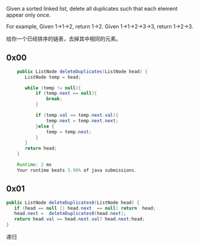 Given a sorted linked list, delete all duplicates such that each element appear only once.

For example,
Given 1->1->2, return 1->2.
Given 1->1->2->3->3, return 1->2->3.

给你一个已经排序的链表，去掉其中相同的元素。


## 0x00
```java
    public ListNode deleteDuplicates(ListNode head) {
       ListNode temp = head;

       while (temp != null){
           if (temp.next == null){
               break;
           }

           if (temp.val == temp.next.val){
               temp.next = temp.next.next;
           }else {
               temp = temp.next;
           }
       }
       return head;
    }

    Runtime: 2 ms
    Your runtime beats 5.96% of java submissions.

```

## 0x01
```java
public ListNode deleteDuplicates0(ListNode head) {
   if (head == null || head.next  == null) return  head;
   head.next =  deleteDuplicates0(head.next);
   return head.val == head.next.val? head.next:head;
}
```

递归
